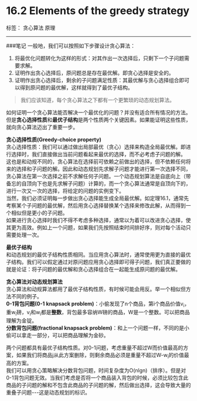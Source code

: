 ﻿# 16.2 Elements of the greedy strategy

标签： 贪心算法 原理

---
###笔记
一般地，我们可以按照如下步骤设计贪心算法：  
1. 将最优化问题转化为这样的形式：对其作出一次选择后，只剩下一个子问题需要求解。  
2. 证明作出贪心选择后，原问题总是存在最优解。即贪心选择是安全的。  
3. 证明作出贪心选择后，剩余的子问题满足性质：其最优解与贪心选择组合即可以得到原问题的最优解，这样就得到了最优子结构。

> 我们应该知道，每个贪心算法之下都有一个更繁琐的动态规划算法。

如何证明一个贪心算法能否解决一个最优化的问题？并没有适合所有情况的方法。但是**贪心选择性质**和**最优子结构**是两个性质两个关键因素。如果能证明这些性质，就向贪心算法迈出了重要一步。

**贪心选择性质(Greedy-choice property)**  
贪心选择性质：我们可以通过做出局部最优（贪心）选择来构造全局最优解。即进行选择时，我们直接做出当前问题看起来最优的选择，而不必考虑子问题的解。  
这也是和动规不同的，贪心算法在选择前可依赖之前做出的选择，但不依赖任何将来的选择和子问题的解。因此和动态规划先求解子问题才能进行第一次选择不同，贪心算法在第一次选择之前不求解任何子问题。一个动态规划算法是自底向上（带备忘的自顶向下也是先求解子问题）计算的，而一个贪心算法通常是自顶向下的，进行一次又一次的选择，将给定的问题的实例变下。  
当然，我们必须证明每一步做出贪心选择能生成全局最优解。如定理16.1，通常先考察某个子问题的最优解，然后用贪心选择替换某个选择来修改此解，从而得到一个相似但是更小的子问题。  
如果进行贪心选择时我们不得不考虑多种选择，通常以为着可以改进贪心选择，使其更为高效。例如上一个问题，如果我们先按照结束时间排好序，则对每个活动只需要处理一次。

**最优子结构**  
和动态规划的最优子结构性质相同。当应用贪心算法时，通常使用更为直接的最优子结构。我们可以假定通过对原问题应用贪心选择即可得子问题，我们真正要做的就是论证：将子问题的最优解和贪心选择组合在一起能生成原问题的最优解。

**贪心算法对动态规划算法**  
贪心算法和动规算法都用了最优子结构性质，有时候可能会用反。举一个相似但方法不同的例子。  
**0-1背包问题(0-1 knapsack problem)**：小偷发现了n个商品，第i个商品价值v<sub>i</sub>，重w<sub>i</sub>磅，v<sub>i</sub>和w<sub>i</sub>都是**整数**，背包最多容纳W磅的商品，W是一个整数。可以把商品理解为金锭。  
**分数背包问题(fractional knapsack problem)**：和上一个问题一样，不同的是小偷可以拿走一部分，可以把商品理解为金砂。

两个问题都具有最优子结构性质。对0-1问题，考虑重量不超过W而价值最高的方案，如果我们将商品j从此方案删除，则剩余商品必须是重量不超过W-w<sub>i</sub>的价值最高的方案。  
我们可以用贪心策略解决分数背包问题，时间复杂度为O(nlgn)（排序）。但是对0-1背包问题无效。当我们考虑是否将一个商品装入背包的时候，必须比较包含此商品的子问题的解和不包含此商品的子问题的解，然后做出选择，这会导致大量的重叠子问题---这是动态规划的标识。




